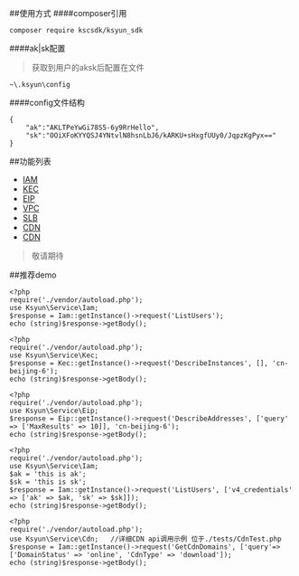 ##使用方式
####composer引用
```
composer require kscsdk/ksyun_sdk
```
####ak|sk配置
>获取到用户的aksk后配置在文件
```
~\.ksyun\config
```
####config文件结构
```
{
    "ak":"AKLTPeYwGi78S5-6y9RrHello",
    "sk":"OOiXFoKYYQSJ4YNtvlN8hsnLbJ6/kARKU+sHxgfUUy0/JqpzKgPyx=="
}
```

##功能列表
- [IAM](http://www.ksyun.com/doc/art/id/1663)
- [KEC](http://www.ksyun.com/doc/art/id/1660)
- [EIP](http://www.ksyun.com/doc/art/id/1659)
- [VPC](http://www.ksyun.com/doc/art/id/1661)
- [SLB](http://www.ksyun.com/doc/art/id/1662)
- [CDN](https://docs.ksyun.com/read/latest/107/_book/index.html)
- [CDN](https://docs.ksyun.com/read/latest/90/_book/index.html)

>敬请期待

##推荐demo
```
<?php
require('./vendor/autoload.php');
use Ksyun\Service\Iam;
$response = Iam::getInstance()->request('ListUsers');
echo (string)$response->getBody();
```

```
<?php
require('./vendor/autoload.php');
use Ksyun\Service\Kec;
$response = Kec::getInstance()->request('DescribeInstances', [], 'cn-beijing-6');
echo (string)$response->getBody();
```

```
<?php
require('./vendor/autoload.php');
use Ksyun\Service\Eip;
$response = Eip::getInstance()->request('DescribeAddresses', ['query' => ['MaxResults' => 10]], 'cn-beijing-6');
echo (string)$response->getBody();
```

```
<?php
require('./vendor/autoload.php');
use Ksyun\Service\Iam;
$ak = 'this is ak';
$sk = 'this is sk';
$response = Iam::getInstance()->request('ListUsers', ['v4_credentials' => ['ak' => $ak, 'sk' => $sk]]);
echo (string)$response->getBody();
```

```
<?php
require('./vendor/autoload.php');
use Ksyun\Service\Cdn;   //详细CDN api调用示例 位于./tests/CdnTest.php
$response = Iam::getInstance()->request('GetCdnDomains', ['query'=>['DomainStatus' => 'online', 'CdnType' => 'download']);
echo (string)$response->getBody();
```

